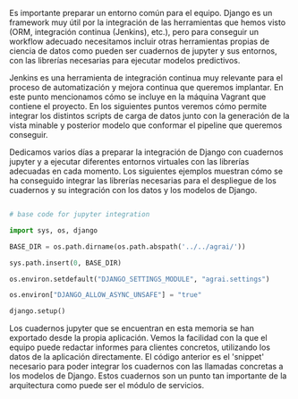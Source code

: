 Es importante preparar un entorno común para el equipo. Django es un framework muy útil por la integración de las herramientas que hemos visto (ORM, integración continua (Jenkins), etc.), pero para conseguir un workflow adecuado necesitamos incluir otras herramientas propias de ciencia de datos como pueden ser cuadernos de jupyter y sus entornos, con las librerías necesarias para ejecutar modelos predictivos.

Jenkins es una herramienta de integración continua muy relevante para el proceso de automatización y mejora continua que queremos implantar. En este punto mencionamos cómo se incluye en la máquina Vagrant que contiene el proyecto. En los siguientes puntos veremos cómo permite integrar los distintos scripts de carga de datos junto con la generación de la vista minable y posterior modelo que conformar el pipeline que queremos conseguir.

Dedicamos varios días a preparar la integración de Django con cuadernos jupyter y a ejecutar diferentes entornos virtuales con las librerías adecuadas en cada momento. Los siguientes ejemplos muestran cómo se ha conseguido integrar las librerías necesarias para el despliegue de los cuadernos y su integración con los datos y los modelos de Django.

```python

# base code for jupyter integration

import sys, os, django

BASE_DIR = os.path.dirname(os.path.abspath('../../agrai/'))

sys.path.insert(0, BASE_DIR)

os.environ.setdefault("DJANGO_SETTINGS_MODULE", "agrai.settings")

os.environ["DJANGO_ALLOW_ASYNC_UNSAFE"] = "true"

django.setup()

```

Los cuadernos jupyter que se encuentran en esta memoria se han exportado desde la propia aplicación. Vemos la facilidad con la que el equipo puede redactar informes para clientes concretos, utilizando los datos de la aplicación directamente.  El código anterior es el 'snippet' necesario para poder integrar los cuadernos con las llamadas concretas a los modelos de Django. Estos cuadernos son un punto tan importante de la arquitectura como puede ser el módulo de servicios.
